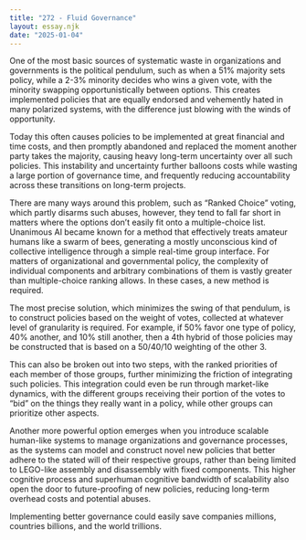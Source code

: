 ```yaml
---
title: "272 - Fluid Governance"
layout: essay.njk
date: "2025-01-04"
---
```


One of the most basic sources of systematic waste in organizations and governments is the political pendulum, such as when a 51% majority sets policy, while a 2-3% minority decides who wins a given vote, with the minority swapping opportunistically between options. This creates implemented policies that are equally endorsed and vehemently hated in many polarized systems, with the difference just blowing with the winds of opportunity.

Today this often causes policies to be implemented at great financial and time costs, and then promptly abandoned and replaced the moment another party takes the majority, causing heavy long-term uncertainty over all such policies. This instability and uncertainty further balloons costs while wasting a large portion of governance time, and frequently reducing accountability across these transitions on long-term projects.

There are many ways around this problem, such as “Ranked Choice” voting, which partly disarms such abuses, however, they tend to fall far short in matters where the options don’t easily fit onto a multiple-choice list. Unanimous AI became known for a method that effectively treats amateur humans like a swarm of bees, generating a mostly unconscious kind of collective intelligence through a simple real-time group interface. For matters of organizational and governmental policy, the complexity of individual components and arbitrary combinations of them is vastly greater than multiple-choice ranking allows. In these cases, a new method is required.

The most precise solution, which minimizes the swing of that pendulum, is to construct policies based on the weight of votes, collected at whatever level of granularity is required. For example, if 50% favor one type of policy, 40% another, and 10% still another, then a 4th hybrid of those policies may be constructed that is based on a 50/40/10 weighting of the other 3.

This can also be broken out into two steps, with the ranked priorities of each member of those groups, further minimizing the friction of integrating such policies. This integration could even be run through market-like dynamics, with the different groups receiving their portion of the votes to “bid” on the things they really want in a policy, while other groups can prioritize other aspects.

Another more powerful option emerges when you introduce scalable human-like systems to manage organizations and governance processes, as the systems can model and construct novel new policies that better adhere to the stated will of their respective groups, rather than being limited to LEGO-like assembly and disassembly with fixed components. This higher cognitive process and superhuman cognitive bandwidth of scalability also open the door to future-proofing of new policies, reducing long-term overhead costs and potential abuses.

Implementing better governance could easily save companies millions, countries billions, and the world trillions.

